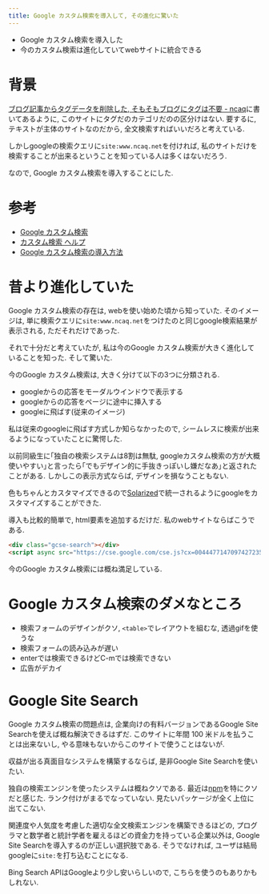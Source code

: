 ```yaml
---
title: Google カスタム検索を導入して, その進化に驚いた
---
```


* Google カスタム検索を導入した
* 今のカスタム検索は進化していてwebサイトに統合できる

# 背景

[ブログ記事からタグデータを削除した,
そもそもブログにタグは不要 - ncaq](https://www.ncaq.net/2016/11/08/)に書いてあるように,
このサイトにタグだのカテゴリだのの区分けはない.
要するに,
テキストが主体のサイトなのだから,
全文検索すればいいだろと考えている.

しかしgoogleの検索クエリに`site:www.ncaq.net`を付ければ,
私のサイトだけを検索することが出来るということを知っている人は多くはないだろう.

なので,
Google カスタム検索を導入することにした.

# 参考

* [Google カスタム検索](https://cse.google.co.jp/cse/compare)
* [カスタム検索 ヘルプ](https://support.google.com/customsearch/)
* [Google カスタム検索の導入方法](http://so-zou.jp/web-app/tech/search-engine/google/site-search/custom-search.htm)

# 昔より進化していた

Google カスタム検索の存在は,
webを使い始めた頃から知っていた.
そのイメージは,
単に検索クエリに`site:www.ncaq.net`をつけたのと同じgoogle検索結果が表示される,
ただそれだけであった.

それで十分だと考えていたが,
私は今のGoogle カスタム検索が大きく進化していることを知った.
そして驚いた.

今のGoogle カスタム検索は,
大きく分けて以下の3つに分類される.

* googleからの応答をモーダルウインドウで表示する
* googleからの応答をページに途中に挿入する
* googleに飛ばす(従来のイメージ)

私は従来のgoogleに飛ばす方式しか知らなかったので,
シームレスに検索が出来るようになっていたことに驚愕した.

以前同級生に｢独自の検索システムは8割は無駄,
googleカスタム検索の方が大概使いやすい｣と言ったら｢でもデザイン的に手抜きっぽいし嫌だなあ｣と返されたことがある.
しかしこの表示方式ならば,
デザインを損なうこともない.

色もちゃんとカスタマイズできるので[Solarized](http://ethanschoonover.com/solarized)で統一されるようにgoogleをカスタマイズすることができた.

導入も比較的簡単で,
html要素を追加するだけだ.
私のwebサイトならばこうである.

~~~html
<div class="gcse-search"></div>
<script async src="https://cse.google.com/cse.js?cx=004447714709742723527:gfxoo7p4yao"></script>
~~~

今のGoogle カスタム検索には概ね満足している.

# Google カスタム検索のダメなところ

* 検索フォームのデザインがクソ, `<table>`でレイアウトを組むな, 透過gifを使うな
* 検索フォームの読み込みが遅い
* enterでは検索できるけどC-mでは検索できない
* 広告がデカイ

# Google Site Search

Google カスタム検索の問題点は,
企業向けの有料バージョンであるGoogle Site Searchを使えば概ね解決できるはずだ.
このサイトに年間 100 米ドルを払うことは出来ないし,
やる意味もないからこのサイトで使うことはないが.

収益が出る真面目なシステムを構築するならば,
是非Google Site Searchを使いたい.

独自の検索エンジンを使ったシステムは概ねクソである.
最近は[npm](https://www.npmjs.com/)を特にクソだと感じた.
ランク付けがまるでなっていない.
見たいパッケージが全く上位に出てこない.

関連度や人気度を考慮した適切な全文検索エンジンを構築できるほどの,
プログラマと数学者と統計学者を雇えるほどの資金力を持っている企業以外は,
Google Site Searchを導入するのが正しい選択肢である.
そうでなければ,
ユーザは結局googleに`site:`を打ち込むことになる.

Bing Search APIはGoogleより少し安いらしいので,
こちらを使うのもありかもしれない.
